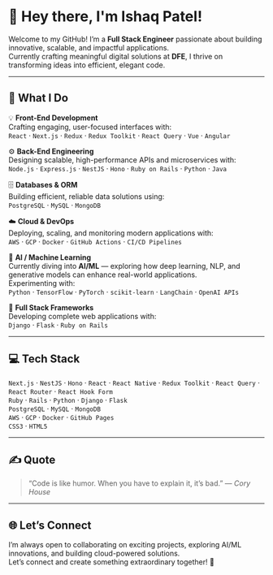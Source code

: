 # 👋 Hey there, I'm Ishaq Patel!

Welcome to my GitHub! I’m a **Full Stack Engineer** passionate about building innovative, scalable, and impactful applications.  
Currently crafting meaningful digital solutions at **DFE**, I thrive on transforming ideas into efficient, elegant code.

---

## 🚀 What I Do

💡 **Front-End Development**  
Crafting engaging, user-focused interfaces with:  
`React` · `Next.js` · `Redux` · `Redux Toolkit` · `React Query` · `Vue` · `Angular`

⚙️ **Back-End Engineering**  
Designing scalable, high-performance APIs and microservices with:  
`Node.js` · `Express.js` · `NestJS` · `Hono` · `Ruby on Rails` · `Python` · `Java`

🗄️ **Databases & ORM**  
Building efficient, reliable data solutions using:  
`PostgreSQL` · `MySQL` · `MongoDB`

☁️ **Cloud & DevOps**  
Deploying, scaling, and monitoring modern applications with:  
`AWS` · `GCP` · `Docker` · `GitHub Actions` · `CI/CD Pipelines`

🧠 **AI / Machine Learning**  
Currently diving into **AI/ML** — exploring how deep learning, NLP, and generative models can enhance real-world applications.  
Experimenting with:  
`Python` · `TensorFlow` · `PyTorch` · `scikit-learn` · `LangChain` · `OpenAI APIs`

🧩 **Full Stack Frameworks**  
Developing complete web applications with:  
`Django` · `Flask` · `Ruby on Rails`

---

## 💻 Tech Stack

`Next.js` · `NestJS` · `Hono` · `React` · `React Native` · `Redux Toolkit` · `React Query` · `React Router` · `React Hook Form`  
`Ruby` · `Rails` · `Python` · `Django` · `Flask`  
`PostgreSQL` · `MySQL` · `MongoDB`  
`AWS` · `GCP` · `Docker` · `GitHub Pages`  
`CSS3` · `HTML5`

---

## ✍️ Quote
> “Code is like humor. When you have to explain it, it’s bad.” — *Cory House*

---

## 🌐 Let’s Connect
I’m always open to collaborating on exciting projects, exploring AI/ML innovations, and building cloud-powered solutions.  
Let’s connect and create something extraordinary together! 🚀
